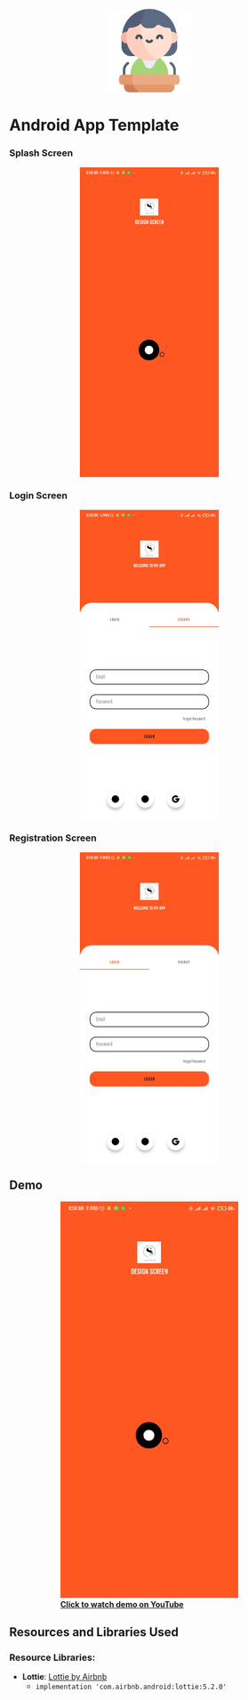 <p align="center"><img src="screenshots/speech.png" alt="template" height="150px"></p>

# Android App Template

### Splash Screen
<div style="display: flex; justify-content: center;">
  <img src="screenshots/splash_screen.jpg" width="250" />
</div>

### Login Screen
<div style="display: flex; justify-content: center;">
  <img src="screenshots/screen2.jpg" width="250" />
</div>

### Registration Screen
<div style="display: flex; justify-content: center;">
  <img src="screenshots/screen1.jpg" width="250" />
</div>

## Demo
<div style="display: flex; justify-content: center;">
 <a href="https://www.youtube.com/shorts/SJCEROXamjo" target="_blank">
    <img src="screenshots/splash_screen.jpg" width="320" alt="Watch demo video"/>
    <br>
    <strong>Click to watch demo on YouTube</strong>
  </a>

</div>

## Resources and Libraries Used

### Resource Libraries:
- **Lottie**: [Lottie by Airbnb](https://lottiefiles.com/)
  - `implementation 'com.airbnb.android:lottie:5.2.0'`
